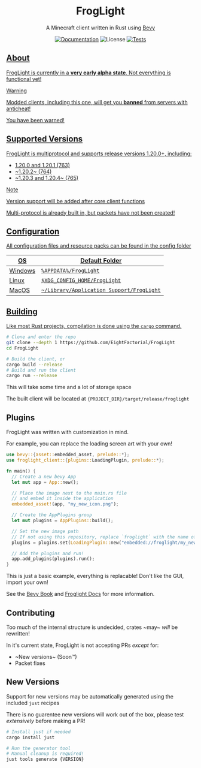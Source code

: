<h1 align="center">FrogLight</h1>
<p align="center">A Minecraft client written in Rust using <a href="https://bevyengine.org/">Bevy</a></p>

<p align="center">
  <a href="https://github.com/EightFactorial/FrogLight"><img alt="Documentation" src="https://img.shields.io/badge/docs-main-green.svg"></a>  
  <img alt="License" src="https://img.shields.io/badge/license-MIT/Apache--2.0---?color=blue">
  <a href="https://github.com/EightFactorial/FrogLight/actions"><img alt="Tests" src="https://github.com/EightFactorial/FrogLight/actions/workflows/nextest.yml/badge.svg"</a>
</p>

## About

FrogLight is currently in a **very early alpha state**. Not everything is functional yet!

> [!Warning]
> Modded clients, including this one, will get you **banned** from servers with anticheat!
> 
> You have been warned!

## Supported Versions

FrogLight is multiprotocol and supports release versions 1.20.0+, including:
- 1.20.0 and 1.20.1 (763)
- ~1.20.2~ (764)
- ~1.20.3 and 1.20.4~ (765)

> [!Note]
> Version support will be added after core client functions
> 
> Multi-protocol is already built in, but packets have not been created!

## Configuration

All configuration files and resource packs can be found in the config folder

| OS | Default Folder |
| --- | --- |
| Windows | `%APPDATA%/FrogLight` |
| Linux | `$XDG_CONFIG_HOME/FrogLight` |
| MacOS | `~/Library/Application Support/FrogLight` |

## Building

Like most Rust projects, compilation is done using the `cargo` command.

```sh
# Clone and enter the repo
git clone --depth 1 https://github.com/EightFactorial/FrogLight
cd FrogLight

# Build the client, or
cargo build --release
# Build and run the client
cargo run --release
```

This will take some time and a lot of storage space

The built client will be located at `{PROJECT_DIR}/target/release/froglight`

## Plugins

FrogLight was written with customization in mind.

For example, you can replace the loading screen art with your own!

```rust
use bevy::{asset::embedded_asset, prelude::*};
use froglight_client::{plugins::LoadingPlugin, prelude::*};

fn main() {
  // Create a new bevy App
  let mut app = App::new();

  // Place the image next to the main.rs file
  // and embed it inside the application
  embedded_asset!(app, "my_new_icon.png");

  // Create the AppPlugins group
  let mut plugins = AppPlugins::build();

  // Set the new image path
  // If not using this repository, replace `froglight` with the name of your crate
  plugins = plugins.set(LoadingPlugin::new("embedded://froglight/my_new_icon.png"));

  // Add the plugins and run!
  app.add_plugins(plugins).run();
}
```
This is just a basic example, everything is replacable! Don't like the GUI, import your own!

See the [Bevy Book](https://bevyengine.org/learn/book/getting-started/plugins/) and [Froglight Docs](https://github.com/EightFactorial/FrogLight/) for more information.

## Contributing

Too much of the internal structure is undecided, crates ~may~ *will* be rewritten!

In it's current state, FrogLight is not accepting PRs *except* for:
- ~New versions~ (Soon™)
- Packet fixes

## New Versions

Support for new versions may be automatically generated using the included `just` recipes

There is no guarentee new versions will work out of the box, please test *extensively* before making a PR!

```sh
# Install just if needed
cargo install just

# Run the generator tool
# Manual cleanup is required!
just tools generate {VERSION}
```
